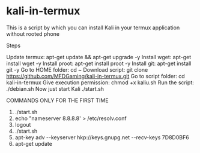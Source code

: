 # kali-in-termux
This is a script by which you can install Kali in your termux application without rooted phone

Steps

Update termux: apt-get update && apt-get upgrade -y
Install wget: apt-get install wget -y
Install proot: apt-get install proot -y
Install git: apt-get install git -y
Go to HOME folder: cd ~
Download script: git clone https://github.com/MFDGaming/kali-in-termux.git
Go to script folder: cd kali-in-termux
Give execution permission: chmod +x kaliu.sh
Run the script: ./debian.sh
Now just start Kali ./start.sh

COMMANDS ONLY FOR THE FIRST TIME

1. ./start.sh
2. echo "nameserver 8.8.8.8' > /etc/resolv.conf
3. logout
4. ./start.sh
5. apt-key adv --keyserver hkp://keys.gnupg.net --recv-keys 7D8D0BF6
6. apt-get update
